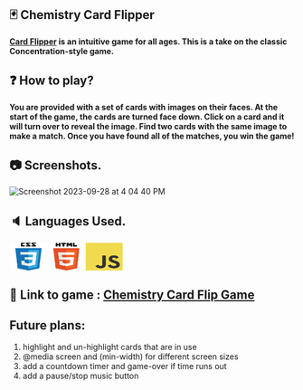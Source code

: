 ## 🃏 Chemistry Card Flipper

**[Card Flipper](https://shanestanley33.github.io/project1/) is an intuitive game for all ages. This is a take on the classic Concentration-style game.**

## ❓ How to play?
**You are provided with a set of cards with images on their faces. At the start of the game, the cards are turned face down. Click on a card and it will turn over to reveal the image. Find two cards with the same image to make a match. Once you have found all of the matches, you win the game!**

## 📷 Screenshots.
![Screenshot 2023-09-28 at 4 04 40 PM](https://github.com/shanestanley33/project1/assets/19402451/451f6bf8-f449-435a-b146-e1065ac2d68b)


## 🔈 Languages Used.
<img align="center" src="https://raw.githubusercontent.com/devicons/devicon/master/icons/css3/css3-original-wordmark.svg" alt="CSS" height="50" width="67"/><img align="center" src="https://raw.githubusercontent.com/devicons/devicon/master/icons/html5/html5-original-wordmark.svg" alt="HTML" height="50" width="67"/><img align="center" src="https://raw.githubusercontent.com/devicons/devicon/master/icons/javascript/javascript-original.svg" alt="CSS" height="50" width="67"/>

## 🔗 Link to game : [Chemistry Card Flip Game](https://shanestanley33.github.io/project1/) 

## Future plans: 
1. highlight and un-highlight cards that are in use
2. @media screen and (min-width) for different screen sizes
3. add a countdown timer and game-over if time runs out
4. add a pause/stop music button
